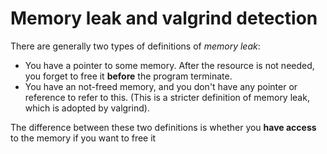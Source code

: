 # Memory leak and valgrind detection

There are generally two types of definitions of *memory leak*:
- You have a pointer to some memory. After the resource is not needed, you forget to free it **before** the program terminate.
- You have an not-freed memory, and you don't have any pointer or reference to refer to this. (This is a stricter definition of memory leak, which is adopted by valgrind).

The difference between these two definitions is whether you **have access** to the memory if you want to free it


